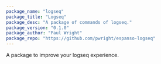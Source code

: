 ```yaml
---
package_name: "logseq"
package_title: "Logseq"
package_desc: "A package of commands of logseq."
package_version: "0.1.0"
package_author: "Paul Wright"
package_repo: "https://github.com/pwright/espanso-logseq"
---
```

A package to improve your logseq experience.